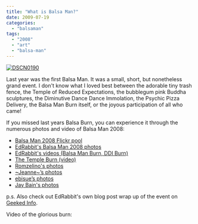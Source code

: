 ```yaml
---
title: "What is Balsa Man?"
date: 2009-07-19
categories: 
  - "balsaman"
tags: 
  - "2008"
  - "art"
  - "balsa-man"
---
```


[![DSCN0190](/images/2812599529_4277e2bec6_m.jpg)](http://www.flickr.com/photos/ebisue88/2812599529/ "DSCN0190 by ebisue, on Flickr")

Last year was the first Balsa Man. It was a small, short, but nonetheless grand event. I don't know what I loved best between the adorable tiny trash fence, the Temple of Reduced Expectations, the bubblegum pink Buddha sculptures, the Diminutive Dance Dance Immolation, the Psychic Pizza Delivery, the Balsa Man Burn itself, or the joyous participation of all who came!

If you missed last years Balsa Burn, you can experience it through the numerous photos and video of Balsa Man 2008:

- [Balsa Man 2008 Flickr pool](http://www.flickr.com/groups/balsaman2008/pool/)
- [](http://www.flickr.com/groups/balsaman2008/pool/)[EdRabbit's Balsa Man 2008 photos](http://www.flickr.com/photos/edrabbit/sets/72157607045790985/)
- [EdRabbit's videos (Balsa Man Burn, DDI Burn)](http://www.flickr.com/photos/edrabbit/sets/72157607042764936/)
- [The Temple Burn (video)](http://www.vimeo.com/1641121)
- [Romzelino's photos](http://www.flickr.com/photos/57588753@N00/sets/72157607050269333/)
- [~Jeanne~’s photos](http://www.flickr.com/photos/jhrphotos/sets/72157607044293887/)
- [ebisue’s photos](http://flickr.com/photos/ebisue88/sets/72157607035739653/)
- [Jay Bain's photos](http://www.spiraltime.com/balsaman/)

p.s. Also check out EdRabbit's own blog post wrap up of the event on [Geeked Info](http://www.geeked.info/the-balsa-man-burned/).

Video of the glorious burn:
